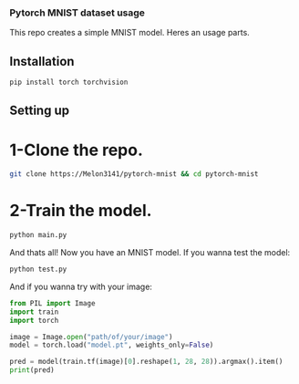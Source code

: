 ### Pytorch MNIST dataset usage

This repo creates a simple MNIST model. Heres an usage parts.

## Installation

```bash
pip install torch torchvision
```

## Setting up

# 1-Clone the repo.

```bash
git clone https://Melon3141/pytorch-mnist && cd pytorch-mnist 
```

# 2-Train the model.
```bash
python main.py
```

And thats all! Now you have an MNIST model. If you wanna test the model:

```bash
python test.py
```

And if you wanna try with your image:
```python
from PIL import Image
import train
import torch

image = Image.open("path/of/your/image")
model = torch.load("model.pt", weights_only=False)

pred = model(train.tf(image)[0].reshape(1, 28, 28)).argmax().item()
print(pred)
```